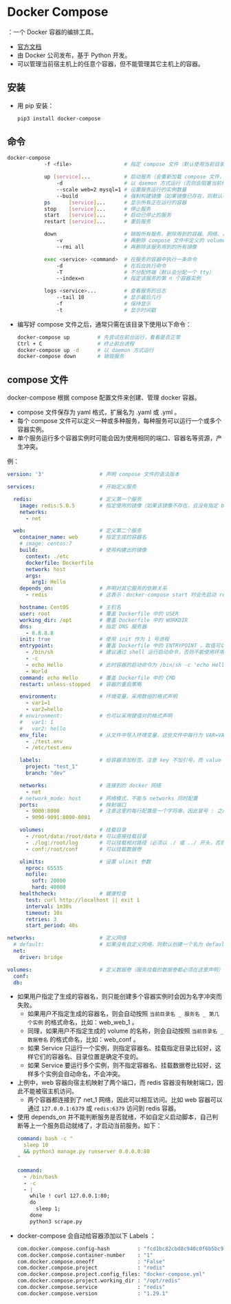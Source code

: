 # Docker Compose

：一个 Docker 容器的编排工具。
- [官方文档](https://docs.docker.com/compose/compose-file/)
- 由 Docker 公司发布，基于 Python 开发。
- 可以管理当前宿主机上的任意个容器，但不能管理其它主机上的容器。

## 安装

- 用 pip 安装：
  ```sh
  pip3 install docker-compose
  ```

## 命令

```sh
docker-compose
            -f <file>                 # 指定 compose 文件（默认使用当前目录下的 docker-compose.yml）

            up [service]...           # 启动服务（会重新加载 compose 文件，可能会删除容器或重新创建容器）
                -d                    # 以 daemon 方式运行（否则会阻塞当前终端）
                --scale web=2 mysql=1 # 设置服务运行的实例数量
                --build               # 强制构建镜像（如果镜像已存在，则默认不会再次构建）
            ps      [service]...      # 显示所有正在运行的容器
            stop    [service]...      # 停止服务
            start   [service]...      # 启动已停止的服务
            restart [service]...      # 重启服务

            down                      # 销毁所有服务，删除用到的容器、网络、日志文件
                -v                    # 再删除 compose 文件中定义的 volumes 以及用到的匿名 volumes
                --rmi all             # 再删除该服务用到的所有镜像

            exec <service> <command>  # 在服务的容器中执行一条命令
                -d                    # 在后台执行命令
                -T                    # 不分配终端（默认会分配一个 tty）
                --index=n             # 指定该服务的第 n 个容器实例

            logs <service>...         # 查看服务的日志
                --tail 10             # 显示最后几行
                -f                    # 保持显示
                -t                    # 显示时间戳
```
- 编写好 compose 文件之后，通常只需在该目录下使用以下命令：
  ```sh
  docker-compose up         # 先尝试在前台运行，看看是否正常
  Ctrl + C                  # 终止前台进程
  docker-compose up -d      # 以 daemon 方式运行
  docker-compose down       # 销毁服务
  ```

## compose 文件

docker-compose 根据 compose 配置文件来创建、管理 docker 容器。
- compose 文件保存为 yaml 格式，扩展名为 .yaml 或 .yml 。
- 每个 compose 文件可以定义一种或多种服务，每种服务可以运行一个或多个容器实例。
- 单个服务运行多个容器实例时可能会因为使用相同的端口、容器名等资源，产生冲突。

例：

```yml
version: '3'                  # 声明 compose 文件的语法版本

services:                     # 开始定义服务

  redis:                      # 定义第一个服务
    image: redis:5.0.5        # 指定使用的镜像（如果该镜像不存在，且没有指定 build 选项，则尝试 pull 它）
    networks:
      - net

  web:                        # 定义第二个服务
    container_name: web       # 指定生成的容器名
    # image: centos:7
    build:                    # 使用构建出的镜像
      context: ./etc
      dockerfile: Dockerfile
      network: host
      args:
        arg1: Hello
    depends_on:               # 声明对其它服务的依赖关系
      - redis                 # 这表示：docker-compose start 时会先启动 redis 服务，再启动 web 服务；docker-compose stop 时顺序相反；但 docker-compose restart 时不控制顺序

    hostname: CentOS          # 主机名
    user: root                # 覆盖 Dockerfile 中的 USER
    working_dir: /opt         # 覆盖 Dockerfile 中的 WORKDIR
    dns:                      # 指定 DNS 服务器
      - 8.8.8.8
    init: true                # 使用 init 作为 1 号进程
    entrypoint:               # 覆盖 Dockerfile 中的 ENTRYPOINT ，取值可以为字符串类型或列表类型
      - /bin/sh               # 建议通过 shell 运行启动命令，否则不能使用环境变量等功能
      - -c
      - echo Hello            # 此时容器的启动命令为 /bin/sh -c 'echo Hello' World ，实际上只会执行 echo Hello
      - World
    command: echo Hello       # 覆盖 Dockerfile 中的 CMD
    restart: unless-stopped   # 容器的重启策略

    environment:              # 环境变量，采用数组的格式声明
      - var1=1
      - var2=hello
    # environment:            # 也可以采用键值对的格式声明
    #   var1: 1
    #   var2: hello
    env_file:                 # 从文件中导入环境变量，这些文件中每行为 VAR=VALUE 的格式，用 # 声明单行注释
      - ./test.env
      - /etc/test.env

    labels:                   # 给容器添加标签。注意 key 不加引号，而 value 必须加引号
      project: "test_1"
      branch: "dev"

    networks:                 # 连接到的 docker 网络
      - net
    # network_mode: host      # 网络模式，不能与 networks 同时配置
    ports:                    # 映射端口
      - 9000:8000             # 注意这里的每行配置是一个字符串，因此冒号 : 之后不能加空格
      - 9090-9091:8080-8081

    volumes:                  # 挂载目录
      - /root/data:/root/data # 可以直接挂载目录
      - ./log:/root/log       # 可以挂载相对路径（必须以 ./ 或 ../ 开头，否则会被视作数据卷名）
      - conf:/root/conf       # 可以挂载数据卷

    ulimits:                  # 设置 ulimit 参数
      nproc: 65535
      nofile:
        soft: 20000
        hard: 40000
    healthcheck:              # 健康检查
      test: curl http://localhost || exit 1
      interval: 1m30s
      timeout: 10s
      retries: 3
      start_period: 40s

networks:                     # 定义网络
  # default:                  # 如果没有自定义网络，则默认创建一个名为 default 的网络
  net:
    driver: bridge

volumes:                      # 定义数据卷（服务挂载的数据卷都必须在这里声明）
  conf:
  db:
```
- 如果用户指定了生成的容器名，则只能创建多个容器实例时会因为名字冲突而失败。
  - 如果用户不指定生成的容器名，则会自动按照 ` 当前目录名 _ 服务名 _ 第几个实例 ` 的格式命名，比如：web_web_1 。
  - 同理，如果用户不指定生成的 volume 的名称，则会自动按照 ` 当前目录名 _ 数据卷名 ` 的格式命名，比如：web_conf 。
  - 如果 Service 只运行一个实例，则指定容器名、挂载指定目录比较好，这样它们的容器名、目录位置是确定不变的。
  - 如果 Service 要运行多个实例，则不指定容器名、挂载数据卷比较好，这样多个实例会自动命名，不会冲突。
- 上例中，web 容器向宿主机映射了两个端口，而 redis 容器没有映射端口，因此不能被宿主机访问。
  - 两个容器都连接到了 net_1 网络，因此可以相互访问。比如 web 容器可以通过 `127.0.0.1:6379` 或 `redis:6379` 访问到 redis 容器。
- 使用 depends_on 并不能判断服务是否就绪，不如自定义启动脚本，自己判断等上一个服务启动就绪了，才启动当前服务。如下：
  ```yml
  command: bash -c "
    sleep 10
    && python3 manage.py runserver 0.0.0.0:80
  "
  ```
  ```yml
  command:
    - /bin/bash
    - -c
    - |
      while ! curl 127.0.0.1:80;
      do
        sleep 1;
      done
      python3 scrape.py
  ```
- docker-compose 会自动给容器添加以下 Labels ：
  ```sh
  com.docker.compose.config-hash         : "fcd1bc82cbd8c940c0f6b5bc9c053914332bc3a8a2f4d51b46924feb0e7c05b7"
  com.docker.compose.container-number    : "1"
  com.docker.compose.oneoff              : "False"
  com.docker.compose.project             : "redis"
  com.docker.compose.project.config_files: "docker-compose.yml"
  com.docker.compose.project.working_dir : "/opt/redis"
  com.docker.compose.service             : "redis"
  com.docker.compose.version             : "1.29.1"
  ```
